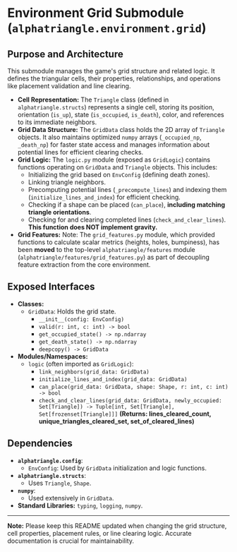 # Environment Grid Submodule (`alphatriangle.environment.grid`)

## Purpose and Architecture

This submodule manages the game's grid structure and related logic. It defines the triangular cells, their properties, relationships, and operations like placement validation and line clearing.

-   **Cell Representation:** The `Triangle` class (defined in `alphatriangle.structs`) represents a single cell, storing its position, orientation (`is_up`), state (`is_occupied`, `is_death`), color, and references to its immediate neighbors.
-   **Grid Data Structure:** The `GridData` class holds the 2D array of `Triangle` objects. It also maintains optimized `numpy` arrays (`_occupied_np`, `_death_np`) for faster state access and manages information about potential lines for efficient clearing checks.
-   **Grid Logic:** The `logic.py` module (exposed as `GridLogic`) contains functions operating on `GridData` and `Triangle` objects. This includes:
    -   Initializing the grid based on `EnvConfig` (defining death zones).
    -   Linking triangle neighbors.
    -   Precomputing potential lines (`_precompute_lines`) and indexing them (`initialize_lines_and_index`) for efficient checking.
    -   Checking if a shape can be placed (`can_place`), **including matching triangle orientations**.
    -   Checking for and clearing completed lines (`check_and_clear_lines`). **This function does NOT implement gravity.**
-   **Grid Features:** Note: The `grid_features.py` module, which provided functions to calculate scalar metrics (heights, holes, bumpiness), has been **moved** to the top-level `alphatriangle/features` module (`alphatriangle/features/grid_features.py`) as part of decoupling feature extraction from the core environment.

## Exposed Interfaces

-   **Classes:**
    -   `GridData`: Holds the grid state.
        -   `__init__(config: EnvConfig)`
        -   `valid(r: int, c: int) -> bool`
        -   `get_occupied_state() -> np.ndarray`
        -   `get_death_state() -> np.ndarray`
        -   `deepcopy() -> GridData`
-   **Modules/Namespaces:**
    -   `logic` (often imported as `GridLogic`):
        -   `link_neighbors(grid_data: GridData)`
        -   `initialize_lines_and_index(grid_data: GridData)`
        -   `can_place(grid_data: GridData, shape: Shape, r: int, c: int) -> bool`
        -   `check_and_clear_lines(grid_data: GridData, newly_occupied: Set[Triangle]) -> Tuple[int, Set[Triangle], Set[frozenset[Triangle]]]` **(Returns: lines_cleared_count, unique_triangles_cleared_set, set_of_cleared_lines)**

## Dependencies

-   **`alphatriangle.config`**:
    -   `EnvConfig`: Used by `GridData` initialization and logic functions.
-   **`alphatriangle.structs`**:
    -   Uses `Triangle`, `Shape`.
-   **`numpy`**:
    -   Used extensively in `GridData`.
-   **Standard Libraries:** `typing`, `logging`, `numpy`.

---

**Note:** Please keep this README updated when changing the grid structure, cell properties, placement rules, or line clearing logic. Accurate documentation is crucial for maintainability.